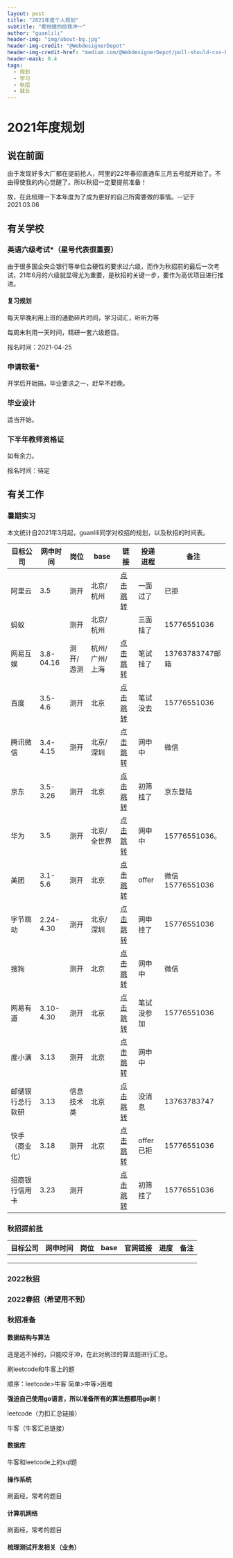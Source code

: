 ```yaml
---
layout: post
title: "2021年度个人规划"
subtitle: "都他娘的给我冲～"
author: "guanlili"
header-img: "img/about-bg.jpg"
header-img-credit: "@WebdesignerDepot"
header-img-credit-href: "medium.com/@WebdesignerDepot/poll-should-css-become-more-like-a-programming-language-c74eb26a4270"
header-mask: 0.4
tags:
  - 规划
  - 学习
  - 秋招
  - 就业
---
```


# 2021年度规划

## 说在前面

由于发现好多大厂都在提前抢人，阿里的22年春招直通车三月五号就开始了。不由得使我的内心觉醒了。所以秋招一定要提前准备！

故，在此梳理一下本年度为了成为更好的自己所需要做的事情。--记于2021.03.06

## 有关学校

### 英语六级考试*（星号代表很重要）

由于很多国企央企银行等单位会硬性的要求过六级，而作为秋招前的最后一次考试，21年6月的六级就显得尤为重要，是秋招的关键一步，要作为高优项目进行推进。

#### 复习规划

每天早晚利用上班的通勤碎片时间，学习词汇，听听力等

每周末利用一天时间，精研一套六级题目。

报名时间：2021-04-25

### 申请软著*

开学后开始搞，毕业要求之一，赶早不赶晚。

### 毕业设计

适当开始。

### 下半年教师资格证

如有余力。

报名时间：待定

## 有关工作

### 暑期实习

本文统计自2021年3月起，guanlili同学对校招的规划，以及秋招的时间表。

| 目标公司         | 网申时间  | 岗位       | base           | 链接                                                         | 投递进程   | 备注            |
| ---------------- | --------- | ---------- | -------------- | ------------------------------------------------------------ | ---------- | --------------- |
| 阿里云           | 3.5       | 测开       | 北京/杭州      | [点击跳转](https://campus.alibaba.com/myJobApply.htm?spm=a1z3e1.11874795.0.0.6c9830e5Awq7AH) | 一面过了   | 已拒            |
| 蚂蚁             |           | 测开       | 北京/杭州      |                                                              | 三面挂了   | 15776551036     |
| 网易互娱         | 3.8-04.16 | 测开/游测  | 杭州/广州/上海 | [点击跳转](https://game.campus.163.com/personal)             | 笔试挂了   | 13763783747邮箱 |
| 百度             | 3.5-4.6   | 测开       | 北京           | [点击跳转](https://talent.baidu.com/external/baidu/index.html#/individualCenter) | 笔试没去   | 15776551036     |
| 腾讯微信         | 3.4-4.15  | 测开       | 北京/深圳      | [点击跳转](https://join.qq.com/center.html)                  | 网申中     | 微信            |
| 京东             | 3.5-3.26  | 测开       | 北京           | [点击跳转](http://campus.jd.com/web/apply/myjob)             | 初筛挂了   | 京东登陆        |
| 华为             | 3.5       | 测开       | 北京/全世界    | [点击跳转](https://career.huawei.com/reccampportal/portal5/user-index.html) | 网申中     | 15776551036。   |
| 美团             | 3.1-5.6   | 测开       | 北京           | [点击跳转](https://campus.meituan.com/apply-record)          | offer      | 微信15776551036 |
| 字节跳动         | 2.24-4.30 | 测开       | 北京/深圳      | [点击跳转](https://jobs.bytedance.com/campus/position/application?spread=U6HWRQ1) | 网申挂了   | 15776551036     |
| 搜狗             |           | 测开       | 北京           | [点击跳转](https://app.mokahr.com/campus_apply/sogou-inc01/39953#/candidateHome/applications) | 网申中     | 微信            |
| 网易有道         | 3.10-4.30 | 测开       | 北京           | [点击跳转](https://campus.163.com/app/personal/apply)        | 笔试没参加 | 15776551036     |
| 度小满           | 3.13      | 测开       | 北京           | [点击跳转](https://app.mokahr.com/recommendation-apply/duxiaoman/1484?sharePageId=452560&recommenderId=194975&code=051XVv0w3KJtZV2OWp1w3mUEzU2XVv0X&state=3#/job/173348d4-41bd-4c71-ba64-9bc03858d936/campus_apply/thanks?jobId=173348d4-41bd-4c71-ba64-9bc03858d936&recommenderId=194975&isRecommendation=false&applyInfo%5BaimWorkCity%5D=%E5%8C%97%E4%BA%AC%E5%B8%82&candidateName=%E7%AE%A1%E5%AE%8F%E7%A4%BC&candidateId=191755577) | 网申中     |                 |
| 邮储银行总行软研 | 3.13      | 信息技术类 | 北京           | [点击跳转](https://xiaoyuan.zhaopin.com/resume/delivery)     | 没消息     | 13763783747     |
| 快手（商业化）   | 3.18      | 测开       | 北京           | [点击跳转](https://zhaopin.kuaishou.cn/recruit/e/#/official/resume-preview/) | offer已拒  | 15776551036     |
| 招商银行信用卡   | 3.23      | 测开       |                | [点击跳转](https://zhaopin.ccc.cmbchina.com/applicant/#/applicationHistory) | 初筛挂了   | 15776551036     |

### 秋招提前批

| 目标公司 | 网申时间 | 岗位 | base | 官网链接 | 进度 | 备注 |
| -------- | -------- | ---- | ---- | -------- | ---- | ---- |
|          |          |      |      |          |      |      |
|          |          |      |      |          |      |      |
|          |          |      |      |          |      |      |



### 2022秋招

### 2022春招（希望用不到）

### 秋招准备

#### 数据结构与算法

逃是逃不掉的，只能咬牙冲，在此对刷过的算法题进行汇总。

刷leetcode和牛客上的题

顺序：leetcode>牛客  简单>中等>困难 

**强迫自己使用go语言，所以准备所有的算法题都用go刷！**

leetcode（力扣汇总链接）

牛客（牛客汇总链接）

#### 数据库

牛客和leetcode上的sql题

#### 操作系统

刷面经，常考的题目

#### 计算机网络

刷面经，常考的题目

#### 梳理测试开发相关（业务）

